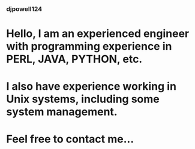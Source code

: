 ###  djpowell124

# Hello, I am an experienced engineer with programming experience in PERL, JAVA, PYTHON, etc.
# I also have experience working in Unix systems, including some system management.

# Feel free to contact me...
